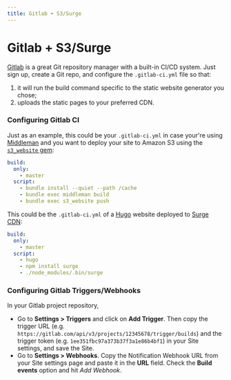 ```yaml
---
title: Gitlab + S3/Surge
---
```


# Gitlab + S3/Surge

[Gitlab](https://gitlab.com) is a great Git repository manager with a built-in CI/CD system. Just sign up, create a Git repo, and configure the `.gitlab-ci.yml` file so that:

1. it will run the build command specific to the static website generator you chose;
2. uploads the static pages to your preferred CDN.

### Configuring Gitlab CI

Just as an example, this could be your `.gitlab-ci.yml` in case your're using [Middleman](http://middlemanapp.com) and you want to deploy your site to Amazon S3 using the [`s3_website` gem](https://github.com/laurilehmijoki/s3_website):

```yml
build:
  only:
    - master
  script:
    - bundle install --quiet --path /cache
    - bundle exec middleman build
    - bundle exec s3_website push
```

This could be the `.gitlab-ci.yml` of a [Hugo](https://gohugo.io/) website deployed to [Surge CDN](https://surge.sh/):

```yml
build:
  only:
    - master
  script:
    - hugo
    - npm install surge
    - ./node_modules/.bin/surge
```

### Configuring Gitlab Triggers/Webhooks

In your Gitlab project repository, 

* Go to **Settings > Triggers** and click on **Add Trigger**. Then copy the trigger URL (e.g. `https://gitlab.com/api/v3/projects/12345678/trigger/builds`) and the trigger token (e.g. `1ee351fbc97a373b37f3a1e86b4bf1`) in your Site settings, and save the Site.
* Go to **Settings > Webhooks**. Copy the Notification Webhook URL from your Site settings page and paste it in the **URL** field. Check the **Build events** option and hit *Add Webhook*.

